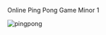 Online Ping Pong Game Minor 1


![pingpong](https://user-images.githubusercontent.com/79373620/125131908-2e2fff80-e121-11eb-9e46-a489899267c1.png)


